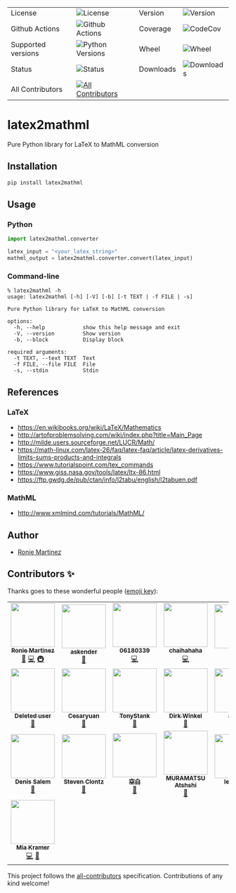 <table>
    <tr>
        <td>License</td>
        <td><img src='https://img.shields.io/pypi/l/latex2mathml.svg?style=for-the-badge' alt="License"></td>
        <td>Version</td>
        <td><img src='https://img.shields.io/pypi/v/latex2mathml.svg?logo=pypi&style=for-the-badge' alt="Version"></td>
    </tr>
    <tr>
        <td>Github Actions</td>
        <td><img src='https://img.shields.io/github/actions/workflow/status/roniemartinez/latex2mathml/python.yml?branch=master&label=actions&logo=github%20actions&style=for-the-badge' alt="Github Actions"></td>
        <td>Coverage</td>
        <td><img src='https://img.shields.io/codecov/c/github/roniemartinez/latex2mathml/branch?label=codecov&logo=codecov&style=for-the-badge' alt="CodeCov"></td>
    </tr>
    <tr>
        <td>Supported versions</td>
        <td><img src='https://img.shields.io/pypi/pyversions/latex2mathml.svg?logo=python&style=for-the-badge' alt="Python Versions"></td>
        <td>Wheel</td>
        <td><img src='https://img.shields.io/pypi/wheel/latex2mathml.svg?style=for-the-badge' alt="Wheel"></td>
    </tr>
    <tr>
        <td>Status</td>
        <td><img src='https://img.shields.io/pypi/status/latex2mathml.svg?style=for-the-badge' alt="Status"></td>
        <td>Downloads</td>
        <td><img src='https://img.shields.io/pypi/dm/latex2mathml.svg?style=for-the-badge' alt="Downloads"></td>
    </tr>
    <tr>
        <td>All Contributors</td>
        <td><a href="#contributors-"><img src='https://img.shields.io/github/all-contributors/roniemartinez/latex2mathml?style=for-the-badge' alt="All Contributors"></a></td>
    </tr>
</table>

# latex2mathml

Pure Python library for LaTeX to MathML conversion

## Installation

```bash
pip install latex2mathml
```

## Usage

### Python

```python
import latex2mathml.converter

latex_input = "<your_latex_string>"
mathml_output = latex2mathml.converter.convert(latex_input)
```

### Command-line

```shell
% latex2mathml -h
usage: latex2mathml [-h] [-V] [-b] [-t TEXT | -f FILE | -s]

Pure Python library for LaTeX to MathML conversion

options:
  -h, --help            show this help message and exit
  -V, --version         Show version
  -b, --block           Display block

required arguments:
  -t TEXT, --text TEXT  Text
  -f FILE, --file FILE  File
  -s, --stdin           Stdin
```

## References
### LaTeX

- https://en.wikibooks.org/wiki/LaTeX/Mathematics
- http://artofproblemsolving.com/wiki/index.php?title=Main_Page
- http://milde.users.sourceforge.net/LUCR/Math/
- https://math-linux.com/latex-26/faq/latex-faq/article/latex-derivatives-limits-sums-products-and-integrals
- https://www.tutorialspoint.com/tex_commands
- https://www.giss.nasa.gov/tools/latex/ltx-86.html
- https://ftp.gwdg.de/pub/ctan/info/l2tabu/english/l2tabuen.pdf

### MathML

- http://www.xmlmind.com/tutorials/MathML/


## Author

- [Ronie Martinez](mailto:ronmarti18@gmail.com)

## Contributors ✨

Thanks goes to these wonderful people ([emoji key](https://allcontributors.org/docs/en/emoji-key)):

<!-- ALL-CONTRIBUTORS-LIST:START - Do not remove or modify this section -->
<!-- prettier-ignore-start -->
<!-- markdownlint-disable -->
<table>
  <tr>
    <td align="center"><a href="https://ron.sh"><img src="https://avatars.githubusercontent.com/u/2573537?v=4?s=100" width="100px;" alt=""/><br /><sub><b>Ronie Martinez</b></sub></a><br /><a href="#maintenance-roniemartinez" title="Maintenance">🚧</a> <a href="https://github.com/roniemartinez/latex2mathml/commits?author=roniemartinez" title="Code">💻</a> <a href="#infra-roniemartinez" title="Infrastructure (Hosting, Build-Tools, etc)">🚇</a></td>
    <td align="center"><a href="https://anwen.cc/"><img src="https://avatars.githubusercontent.com/u/1472850?v=4?s=100" width="100px;" alt=""/><br /><sub><b>askender</b></sub></a><br /><a href="https://github.com/roniemartinez/latex2mathml/commits?author=askender" title="Documentation">📖</a></td>
    <td align="center"><a href="https://github.com/06180339"><img src="https://avatars.githubusercontent.com/u/25408501?v=4?s=100" width="100px;" alt=""/><br /><sub><b>06180339</b></sub></a><br /><a href="https://github.com/roniemartinez/latex2mathml/commits?author=06180339" title="Code">💻</a></td>
    <td align="center"><a href="https://github.com/chaihahaha"><img src="https://avatars.githubusercontent.com/u/24356676?v=4?s=100" width="100px;" alt=""/><br /><sub><b>chaihahaha</b></sub></a><br /><a href="https://github.com/roniemartinez/latex2mathml/commits?author=chaihahaha" title="Code">💻</a></td>
    <td align="center"><a href="https://github.com/huangradio"><img src="https://avatars.githubusercontent.com/u/63624395?v=4?s=100" width="100px;" alt=""/><br /><sub><b>HQY</b></sub></a><br /><a href="https://github.com/roniemartinez/latex2mathml/issues?q=author%3Ahuangradio" title="Bug reports">🐛</a></td>
    <td align="center"><a href="https://github.com/Sun-ZhenXing"><img src="https://avatars.githubusercontent.com/u/44517244?v=4?s=100" width="100px;" alt=""/><br /><sub><b>鸭梨</b></sub></a><br /><a href="https://github.com/roniemartinez/latex2mathml/issues?q=author%3ASun-ZhenXing" title="Bug reports">🐛</a></td>
    <td align="center"><a href="https://github.com/oliverstefanov"><img src="https://avatars.githubusercontent.com/u/33491656?v=4?s=100" width="100px;" alt=""/><br /><sub><b>oliverstefanov</b></sub></a><br /><a href="https://github.com/roniemartinez/latex2mathml/issues?q=author%3Aoliverstefanov" title="Bug reports">🐛</a></td>
  </tr>
  <tr>
    <td align="center"><a href="https://github.com/ghost"><img src="https://avatars.githubusercontent.com/u/10137?v=4?s=100" width="100px;" alt=""/><br /><sub><b>Deleted user</b></sub></a><br /><a href="https://github.com/roniemartinez/latex2mathml/issues?q=author%3Aghost" title="Bug reports">🐛</a></td>
    <td align="center"><a href="https://github.com/cesaryuan"><img src="https://avatars.githubusercontent.com/u/35998162?v=4?s=100" width="100px;" alt=""/><br /><sub><b>Cesaryuan</b></sub></a><br /><a href="https://github.com/roniemartinez/latex2mathml/issues?q=author%3Acesaryuan" title="Bug reports">🐛</a></td>
    <td align="center"><a href="https://github.com/tonystank3000"><img src="https://avatars.githubusercontent.com/u/6315974?v=4?s=100" width="100px;" alt=""/><br /><sub><b>TonyStank</b></sub></a><br /><a href="https://github.com/roniemartinez/latex2mathml/issues?q=author%3Atonystank3000" title="Bug reports">🐛</a></td>
    <td align="center"><a href="https://polarwinkel.de"><img src="https://avatars.githubusercontent.com/u/1512713?v=4?s=100" width="100px;" alt=""/><br /><sub><b>Dirk Winkel</b></sub></a><br /><a href="https://github.com/roniemartinez/latex2mathml/issues?q=author%3Apolarwinkel" title="Bug reports">🐛</a></td>
    <td align="center"><a href="https://github.com/sinslu"><img src="https://avatars.githubusercontent.com/u/12248270?v=4?s=100" width="100px;" alt=""/><br /><sub><b>sinslu</b></sub></a><br /><a href="https://github.com/roniemartinez/latex2mathml/issues?q=author%3Asinslu" title="Bug reports">🐛</a></td>
    <td align="center"><a href="https://ubavic.rs"><img src="https://avatars.githubusercontent.com/u/53820106?v=4?s=100" width="100px;" alt=""/><br /><sub><b>Nikola Ubavić</b></sub></a><br /><a href="https://github.com/roniemartinez/latex2mathml/issues?q=author%3Aubavic" title="Bug reports">🐛</a></td>
    <td align="center"><a href="https://github.com/abhisheksia"><img src="https://avatars.githubusercontent.com/u/68808662?v=4?s=100" width="100px;" alt=""/><br /><sub><b>abhisheksia</b></sub></a><br /><a href="https://github.com/roniemartinez/latex2mathml/issues?q=author%3Aabhisheksia" title="Bug reports">🐛</a></td>
  </tr>
  <tr>
    <td align="center"><a href="http://denissalem.tuxfamily.org"><img src="https://avatars.githubusercontent.com/u/4476506?v=4?s=100" width="100px;" alt=""/><br /><sub><b>Denis Salem</b></sub></a><br /><a href="https://github.com/roniemartinez/latex2mathml/issues?q=author%3ADenisSalem" title="Bug reports">🐛</a></td>
    <td align="center"><a href="https://clontz.org"><img src="https://avatars.githubusercontent.com/u/1559632?v=4?s=100" width="100px;" alt=""/><br /><sub><b>Steven Clontz</b></sub></a><br /><a href="https://github.com/roniemartinez/latex2mathml/issues?q=author%3AStevenClontz" title="Bug reports">🐛</a></td>
    <td align="center"><a href="https://github.com/yuwenjun1"><img src="https://avatars.githubusercontent.com/u/43265090?v=4?s=100" width="100px;" alt=""/><br /><sub><b>空白</b></sub></a><br /><a href="https://github.com/roniemartinez/latex2mathml/issues?q=author%3Ayuwenjun1" title="Bug reports">🐛</a></td>
    <td align="center"><a href="https://github.com/amuramatsu"><img src="https://avatars.githubusercontent.com/u/6500918?v=4?s=100" width="100px;" alt=""/><br /><sub><b>MURAMATSU Atshshi</b></sub></a><br /><a href="https://github.com/roniemartinez/latex2mathml/issues?q=author%3Aamuramatsu" title="Bug reports">🐛</a></td>
    <td align="center"><a href="https://github.com/leingang"><img src="https://avatars.githubusercontent.com/u/570942?v=4?s=100" width="100px;" alt=""/><br /><sub><b>leingang</b></sub></a><br /><a href="https://github.com/roniemartinez/latex2mathml/issues?q=author%3Aleingang" title="Bug reports">🐛</a></td>
    <td align="center"><a href="https://github.com/Nigel-Amers"><img src="https://avatars.githubusercontent.com/u/14248498?v=4?s=100" width="100px;" alt=""/><br /><sub><b>Nigel Amers</b></sub></a><br /><a href="https://github.com/roniemartinez/latex2mathml/issues?q=author%3ANigel-Amers" title="Bug reports">🐛</a></td>
    <td align="center"><a href="https://github.com/retsyo"><img src="https://avatars.githubusercontent.com/u/7960913?v=4?s=100" width="100px;" alt=""/><br /><sub><b>retsyo</b></sub></a><br /><a href="https://github.com/roniemartinez/latex2mathml/issues?q=author%3Aretsyo" title="Bug reports">🐛</a></td>
  </tr>
  <tr>
    <td align="center"><a href="https://github.com/miakramer"><img src="https://avatars.githubusercontent.com/u/16845265?v=4?s=100" width="100px;" alt=""/><br /><sub><b>Mia Kramer</b></sub></a><br /><a href="https://github.com/roniemartinez/latex2mathml/commits?author=miakramer" title="Code">💻</a> <a href="https://github.com/roniemartinez/latex2mathml/commits?author=miakramer" title="Documentation">📖</a></td>
  </tr>
</table>

<!-- markdownlint-restore -->
<!-- prettier-ignore-end -->

<!-- ALL-CONTRIBUTORS-LIST:END -->

This project follows the [all-contributors](https://github.com/all-contributors/all-contributors) specification. Contributions of any kind welcome!
